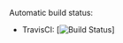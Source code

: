 
Automatic build status:

* TravisCI: [![Build Status](https://travis-ci.org/xbrakl/PB173.svg?branch=master)]
